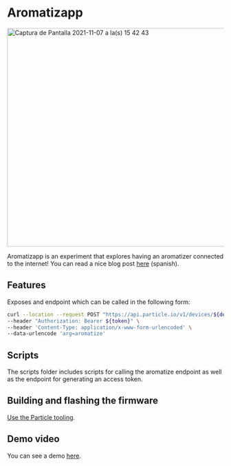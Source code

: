 # Aromatizapp

<img width="507" alt="Captura de Pantalla 2021-11-07 a la(s) 15 42 43" src="https://user-images.githubusercontent.com/10622989/140662899-a6a0ac63-cd75-4ff9-ada4-47f264992088.png">

Aromatizapp is an experiment that explores having an aromatizer connected to the internet! You can read a nice blog post [here]() (spanish).

## Features

Exposes and endpoint which can be called in the following form:

```bash
curl --location --request POST "https://api.particle.io/v1/devices/${device_id}/aromatize" \
--header "Authorization: Bearer ${token}" \
--header 'Content-Type: application/x-www-form-urlencoded' \
--data-urlencode 'arg=aromatize'
```

## Scripts

The scripts folder includes scripts for calling the aromatize endpoint as well as the endpoint for generating an access token.


## Building and flashing the firmware

[Use the Particle tooling](https://docs.particle.io/tutorials/developer-tools/workbench/).

## Demo video
You can see a demo [here](https://vimeo.com/643280797).
